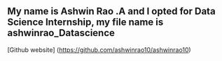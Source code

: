 ## My name is Ashwin Rao .A and I opted for Data Science Internship, my file name is ashwinrao_Datascience


[Github website] (https://github.com/ashwinrao10/ashwinrao10)


<!--
**ashwinrao10/ashwinrao10** is a ✨ _special_ ✨ repository because its `README.md` (this file) appears on your GitHub profile.
